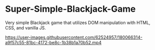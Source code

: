 # Super-Simple-Blackjack-Game
Very simple Blackjack game that utilizes DOM manipulation with HTML, CSS, and vanilla JS.



https://user-images.githubusercontent.com/62524957/180066314-a9f57c55-81bc-4172-be8c-1b38b1a70b52.mp4


